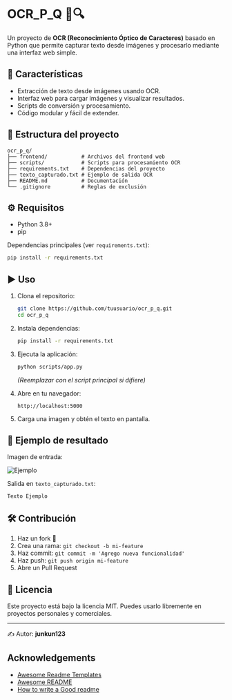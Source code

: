 
# OCR_P_Q 📄🔍

Un proyecto de **OCR (Reconocimiento Óptico de Caracteres)** basado en Python que permite capturar texto desde imágenes y procesarlo mediante una interfaz web simple.

## 🚀 Características

* Extracción de texto desde imágenes usando OCR.
* Interfaz web para cargar imágenes y visualizar resultados.
* Scripts de conversión y procesamiento.
* Código modular y fácil de extender.

## 📂 Estructura del proyecto

```
ocr_p_q/
├── frontend/           # Archivos del frontend web
├── scripts/            # Scripts para procesamiento OCR
├── requirements.txt    # Dependencias del proyecto
├── texto_capturado.txt # Ejemplo de salida OCR
├── README.md           # Documentación
└── .gitignore          # Reglas de exclusión
```

## ⚙️ Requisitos

* Python 3.8+
* pip

Dependencias principales (ver `requirements.txt`):

```bash
pip install -r requirements.txt
```

## ▶️ Uso

1. Clona el repositorio:

   ```bash
   git clone https://github.com/tuusuario/ocr_p_q.git
   cd ocr_p_q
   ```

2. Instala dependencias:

   ```bash
   pip install -r requirements.txt
   ```

3. Ejecuta la aplicación:

   ```bash
   python scripts/app.py
   ```

   *(Reemplazar con el script principal si difiere)*

4. Abre en tu navegador:

   ```
   http://localhost:5000
   ```

5. Carga una imagen y obtén el texto en pantalla.

## 📌 Ejemplo de resultado

Imagen de entrada:

![Ejemplo](https://via.placeholder.com/300x150.png?text=Texto+Ejemplo)

Salida en `texto_capturado.txt`:

```
Texto Ejemplo
```

## 🛠️ Contribución

1. Haz un fork 🍴
2. Crea una rama: `git checkout -b mi-feature`
3. Haz commit: `git commit -m 'Agrego nueva funcionalidad'`
4. Haz push: `git push origin mi-feature`
5. Abre un Pull Request

## 📄 Licencia

Este proyecto está bajo la licencia MIT. Puedes usarlo libremente en proyectos personales y comerciales.

---

✍️ Autor: **junkun123**

## Acknowledgements

 - [Awesome Readme Templates](https://awesomeopensource.com/project/elangosundar/awesome-README-templates)
 - [Awesome README](https://github.com/matiassingers/awesome-readme)
 - [How to write a Good readme](https://bulldogjob.com/news/449-how-to-write-a-good-readme-for-your-github-project)

